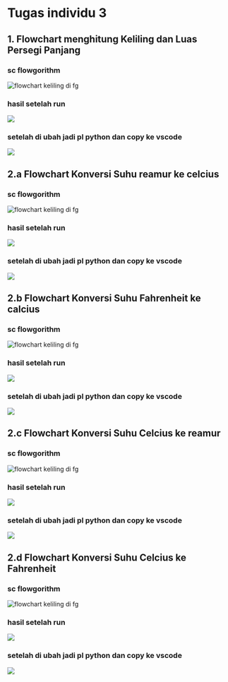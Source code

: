 # Tugas individu 3

## 1. Flowchart menghitung Keliling dan Luas Persegi Panjang

### sc flowgorithm

![flowchart keliling di fg](./assets/persegipanjang%20-%20Main.png)

### hasil setelah run

![](./assets/ti2.PNG)

### setelah di ubah jadi pl python dan copy ke vscode

![](./assets/persegipanjang%20-%20hasil.PNG)

## 2.a Flowchart Konversi Suhu reamur ke celcius

### sc flowgorithm

![flowchart keliling di fg](./assets/reamurkecelcius%20-%20Main.png)

### hasil setelah run

![](./assets/reamurkecelcius%20-%20Main.png)

### setelah di ubah jadi pl python dan copy ke vscode

![](./assets/reamurkecelcius%20-%20hasil%20vscode.png)

## 2.b Flowchart Konversi Suhu Fahrenheit ke calcius

### sc flowgorithm

![flowchart keliling di fg](./assets/fahrenheitkecelcius%20-%20Main.png)

### hasil setelah run

![](./assets/fahrenheitkecelcius%20-%20hasil.PNG)

### setelah di ubah jadi pl python dan copy ke vscode

![](./assets/fahrenheitkecelcius%20-%20hasil%20vscode.PNG)

## 2.c Flowchart Konversi Suhu Celcius ke reamur

### sc flowgorithm

![flowchart keliling di fg](./assets/celciuskereamur.png)

### hasil setelah run

![](./assets/celciuskereamur%20-%20hasil.PNG)

### setelah di ubah jadi pl python dan copy ke vscode

![](./assets/celciuskereamur%20-%20hasil%20vscode.PNG)

## 2.d Flowchart Konversi Suhu Celcius ke Fahrenheit

### sc flowgorithm

![flowchart keliling di fg](./assets/celciuskefahrenheit%20-%20Main.png)

### hasil setelah run

![](./assets/celciuskefahrenheit%20-%20hasil.PNG)

### setelah di ubah jadi pl python dan copy ke vscode

![](./assets/celciuskefahrenheit%20-%20hasil%20vscpde.PNG)
